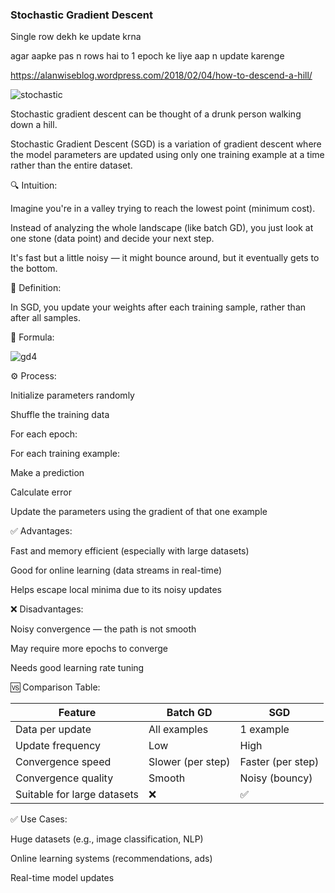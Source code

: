 ### Stochastic Gradient Descent

Single row dekh ke update krna

agar aapke pas n rows hai to 1 epoch ke liye aap n update karenge



https://alanwiseblog.wordpress.com/2018/02/04/how-to-descend-a-hill/

![stochastic](https://github.com/user-attachments/assets/c6526b64-3411-45e1-be17-0b34dc397fdd)

Stochastic gradient descent can be thought of a drunk person walking down a hill.

Stochastic Gradient Descent (SGD) is a variation of gradient descent where the model parameters are updated 
using only one training example at a time rather than the entire dataset.

🔍 Intuition:

Imagine you're in a valley trying to reach the lowest point (minimum cost). 

Instead of analyzing the whole landscape (like batch GD), you just look at one stone (data point) and decide your next step. 

It's fast but a little noisy — it might bounce around, but it eventually gets to the bottom.

📘 Definition:

In SGD, you update your weights after each training sample, rather than after all samples.

🧠 Formula:

![gd4](https://github.com/user-attachments/assets/6f452fc3-537c-42a8-bced-185593e6ae59)


⚙️ Process:

Initialize parameters randomly

Shuffle the training data

For each epoch:

For each training example:

Make a prediction

Calculate error

Update the parameters using the gradient of that one example


✅ Advantages:

Fast and memory efficient (especially with large datasets)

Good for online learning (data streams in real-time)

Helps escape local minima due to its noisy updates

❌ Disadvantages:

Noisy convergence — the path is not smooth

May require more epochs to converge

Needs good learning rate tuning

🆚 Comparison Table:

| Feature                     | Batch GD          | SGD               |
| --------------------------- | ----------------- | ----------------- |
| Data per update             | All examples      | 1 example         |
| Update frequency            | Low               | High              |
| Convergence speed           | Slower (per step) | Faster (per step) |
| Convergence quality         | Smooth            | Noisy (bouncy)    |
| Suitable for large datasets | ❌                 | ✅                 |


✅ Use Cases:

Huge datasets (e.g., image classification, NLP)

Online learning systems (recommendations, ads)

Real-time model updates

